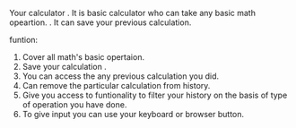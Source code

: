 Your calculator
. It is basic calculator who can take any basic math opeartion.
. It can save your previous calculation.

funtion:
1. Cover all math's basic opertaion.
2. Save your calculation .
3. You can access the any previous calculation you did.
4. Can remove the particular calculation from history.
5. Give you access to funtionality to filter your history on the basis of type of operation you have done.
6. To give input you can use your keyboard or browser button.
